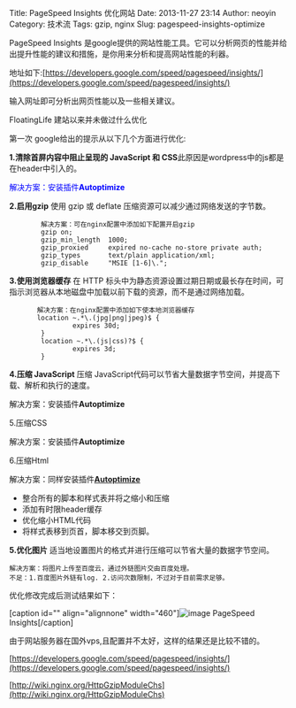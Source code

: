 Title: PageSpeed Insights 优化网站
Date: 2013-11-27 23:14
Author: neoyin
Category: 技术流
Tags: gzip, nginx
Slug: pagespeed-insights-optimize

PageSpeed Insights
是google提供的网站性能工具。它可以分析网页的性能并给出提升性能的建议和措施，是你用来分析和提高网站性能的利器。

地址如下:[https://developers.google.com/speed/pagespeed/insights/](https://developers.google.com/speed/pagespeed/insights/)

输入网址即可分析出网页性能以及一些相关建议。

FloatingLife 建站以来并未做过什么优化

第一次 google给出的提示从以下几个方面进行优化:

**1.清除首屏内容中阻止呈现的 JavaScript 和
CSS**此原因是wordpress中的js都是在header中引入的。

<span style="color: #0000ff;">解决方案：安装插件**Autoptimize**</span>

**2.启用gzip** 使用 gzip 或 deflate
压缩资源可以减少通过网络发送的字节数。

       
            解决方案：可在nginx配置中添加如下配置开启gzip
            gzip on;
            gzip_min_length  1000;
            gzip_proxied     expired no-cache no-store private auth;
            gzip_types       text/plain application/xml;
            gzip_disable     "MSIE [1-6]\.";

<!--more-->

**3.使用浏览器缓存** 在 HTTP
标头中为静态资源设置过期日期或最长存在时间，可指示浏览器从本地磁盘中加载以前下载的资源，而不是通过网络加载。

           解决方案：在nginx配置中添加如下使本地浏览器缓存 
           location ~.*\.(jpg|png|jpeg)$ {
                    expires 30d;
            }
            location ~.*\.(js|css)?$ {
                    expires 3d;
            }

**4.压缩 JavaScript** 压缩
JavaScript代码可以节省大量数据字节空间，并提高下载、解析和执行的速度。

解决方案：安装插件**Autoptimize**

5.压缩CSS

解决方案：安装插件**Autoptimize**

6.压缩Html

解决方案：同样安装插件[**Autoptimize**](http://blog.futtta.be/autoptimize)

-   整合所有的脚本和样式表并将之缩小和压缩
-   添加有时限header缓存
-   优化缩小HTML代码
-   将样式表移到页首，脚本移交到页脚。

**5.优化图片**
适当地设置图片的格式并进行压缩可以节省大量的数据字节空间。

    解决方案：将图片上传至百度云，通过外链图片交由百度处理。
    不足：1.百度图片外链有log. 2.访问次数限制，不过对于目前需求足够。

优化修改完成后测试结果如下：

[caption id="" align="alignnone"
width="460"]![image](http://d.hiphotos.bdimg.com/album/s%3D550%3Bq%3D90%3Bc%3Dxiangce%2C100%2C100/sign=046c22cd184c510faac4e21f50625410/eaf81a4c510fd9f95402a96c272dd42a2834a49a.jpg?referer=b28502da74094b3682852edd0478&x=.jpg)
PageSpeed Insights[/caption]

由于网站服务器在国外vps,且配置并不太好，这样的结果还是比较不错的。

[https://developers.google.com/speed/pagespeed/insights/](https://developers.google.com/speed/pagespeed/insights/)

[http://wiki.nginx.org/HttpGzipModuleChs](http://wiki.nginx.org/HttpGzipModuleChs)
